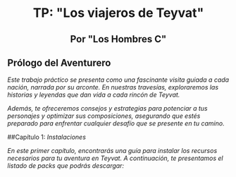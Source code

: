 <h1 align="center">TP: "Los viajeros de Teyvat"</h1>

<h2 align="center">Por "Los Hombres C"</h2>

## Prólogo del Aventurero

*Este trabajo práctico se presenta como una fascinante visita guiada a cada nación, narrada por su arconte. En nuestras travesías, exploraremos las historias y leyendas que dan vida a cada rincón de Teyvat.*

*Además, te ofreceremos consejos y estrategias para potenciar a tus personajes y optimizar sus composiciones, asegurando que estés preparado para enfrentar cualquier desafío que se presente en tu camino.*

##Capítulo 1: *Instalaciones*

*En este primer capítulo, encontrarás una guía para instalar los recursos necesarios para tu aventura en Teyvat. A continuación, te presentamos el listado de packs que podrás descargar:*
